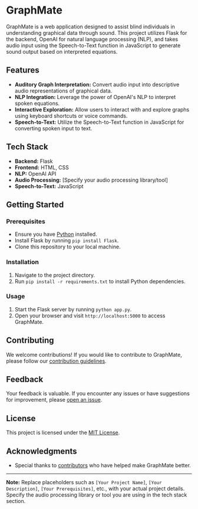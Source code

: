 # GraphMate

GraphMate is a web application designed to assist blind individuals in understanding graphical data through sound. This project utilizes Flask for the backend, OpenAI for natural language processing (NLP), and takes audio input using the Speech-to-Text function in JavaScript to generate sound output based on interpreted equations.

## Features

- **Auditory Graph Interpretation:** Convert audio input into descriptive audio representations of graphical data.
- **NLP Integration:** Leverage the power of OpenAI's NLP to interpret spoken equations.
- **Interactive Exploration:** Allow users to interact with and explore graphs using keyboard shortcuts or voice commands.
- **Speech-to-Text:** Utilize the Speech-to-Text function in JavaScript for converting spoken input to text.

## Tech Stack

- **Backend:** Flask
- **Frontend:** HTML, CSS
- **NLP:** OpenAI API
- **Audio Processing:** [Specify your audio processing library/tool]
- **Speech-to-Text:** JavaScript

## Getting Started

### Prerequisites

- Ensure you have [Python](https://www.python.org/) installed.
- Install Flask by running `pip install Flask`.
- Clone this repository to your local machine.

### Installation

1. Navigate to the project directory.
2. Run `pip install -r requirements.txt` to install Python dependencies.

### Usage

1. Start the Flask server by running `python app.py`.
2. Open your browser and visit `http://localhost:5000` to access GraphMate.

## Contributing

We welcome contributions! If you would like to contribute to GraphMate, please follow our [contribution guidelines](CONTRIBUTING.md).

## Feedback

Your feedback is valuable. If you encounter any issues or have suggestions for improvement, please [open an issue](https://github.com/yourusername/GraphMate/issues).

## License

This project is licensed under the [MIT License](LICENSE.md).

## Acknowledgments

- Special thanks to [contributors](CONTRIBUTORS.md) who have helped make GraphMate better.

---

**Note:** Replace placeholders such as `[Your Project Name]`, `[Your Description]`, `[Your Prerequisites]`, etc., with your actual project details. Specify the audio processing library or tool you are using in the tech stack section.
